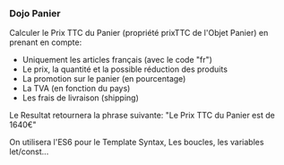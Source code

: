 ### Dojo Panier

Calculer le Prix TTC du Panier (propriété prixTTC de l'Objet Panier) en prenant en compte:

* Uniquement les articles français (avec le code "fr")
* Le prix, la quantité et la possible réduction des produits
* La promotion sur le panier (en pourcentage)
* La TVA (en fonction du pays)
* Les frais de livraison (shipping)

Le Resultat retournera la phrase suivante:
"Le Prix TTC du Panier est de 1640€"

On utilisera l'ES6 pour le Template Syntax, Les boucles, les variables let/const...
